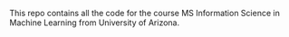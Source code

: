 This repo contains all the code for the course MS Information Science in Machine Learning from University of Arizona.
